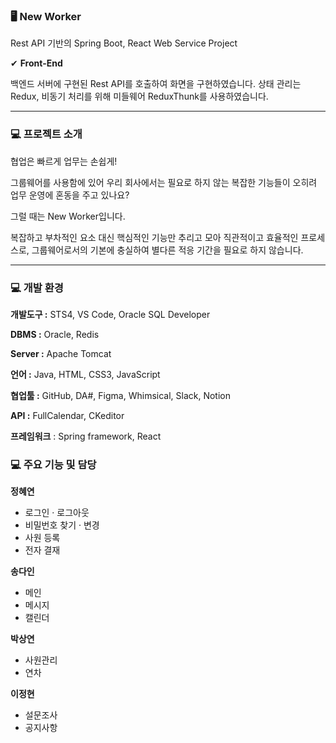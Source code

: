 ### 🖥 New Worker

Rest API 기반의 Spring Boot, React Web Service Project

✔ **Front-End**

백엔드 서버에 구현된 Rest API를 호출하여 화면을 구현하였습니다. 상태 관리는 Redux, 비동기 처리를 위해 미들웨어 ReduxThunk를 사용하였습니다.

---

### 💻 프로젝트 소개

협업은 빠르게 업무는 손쉽게!

그룹웨어를 사용함에 있어 우리 회사에서는 필요로 하지 않는 복잡한 기능들이 오히려 업무 운영에 혼동을 주고 있나요?

그럴 때는 New Worker입니다.

복잡하고 부차적인 요소 대신 핵심적인 기능만 추리고 모아 직관적이고 효율적인 프로세스로, 그룹웨어로서의 기본에 충실하여 별다른 적응 기간을 필요로 하지 않습니다.

---

### 💻 개발 환경

**개발도구 :** STS4, VS Code, Oracle SQL Developer

**DBMS :** Oracle, Redis

**Server :** Apache Tomcat

**언어 :** Java, HTML, CSS3, JavaScript

**협업툴 :** GitHub, DA#, Figma, Whimsical, Slack, Notion

**API :** FullCalendar, CKeditor

**프레임워크** : Spring framework, React

### 💻 주요 기능 및 담당

**정혜연**

- 로그인 · 로그아웃
- 비밀번호 찾기 · 변경
- 사원 등록
- 전자 결재

**송다인**

- 메인
- 메시지
- 캘린더

**박상연**

- 사원관리
- 연차

**이정현**

- 설문조사
- 공지사항
